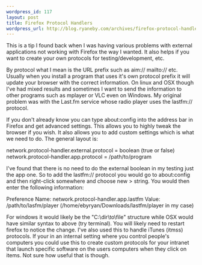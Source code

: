 ```yaml
--- 
wordpress_id: 117
layout: post
title: Firefox Protocol Handlers
wordpress_url: http://blog.ryaneby.com/archives/firefox-protocol-handlers/
---
```

This is a tip I found back when I was having various problems with external applications not working with Firefox the way I wanted. It also helps if you want to create your own protocols for testing/development, etc.

By protocol what I mean is the URL prefix such as aim:// mailto:// etc. Usually when you install a program that uses it's own protocol prefix it will update your browser with the correct information. On linux and OSX though I've had mixed results and sometimes I want to send the information to other programs such as mplayer or VLC even on Windows. My original problem was with the Last.fm service whose radio player uses the lastfm:// protocol.

If you don't already know you can type about:config into the address bar in Firefox and get advanced settings. This allows you to highly tweak the browser if you wish. It also allows you to add custom settings which is what we need to do. The general layout is:

network.protocol-handler.external.protocol = boolean (true or false)
network.protocol-handler.app.protocol = /path/to/program

I've found that there is no need to do the external boolean in my testing just the app one. So to add the lastfm:// protocol you would go to about:config and then right-click somewhere and choose new > string. You would then enter the following information:

Preference Name: network.protocol-handler.app.lastfm
Value: /path/to/lasfm/player (/home/ebyryan/Downloads/lastfm/player in my case)

For windows it would likely be the "C:\dir\to\file" structure while OSX would have similar syntax to above (try terminal). You will likely need to restart firefox to notice the change. I've also used this to handle iTunes (itmss) protocols. If your in an internal setting where you control people's computers you could use this to create custom protocols for your intranet that launch specific software on the users computers when they click on items. Not sure how useful that is though.
